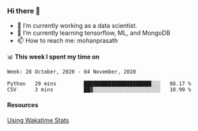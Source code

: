 ### Hi there 👋

- 🔭 I’m currently working as a data scientist.
- 🌱 I’m currently learning tensorflow, ML, and MongoDB
- 📫 How to reach me: mohanprasath

📊 **This week I spent my time on**
<!--START_SECTION:waka-->
```text
Week: 28 October, 2020 - 04 November, 2020

Python   29 mins         ██████████████████████░░░   88.17 % 
CSV      3 mins          ██▓░░░░░░░░░░░░░░░░░░░░░░   10.99 % 
```
<!--END_SECTION:waka-->

#### Resources
[Using Wakatime Stats](https://github.com/marketplace/actions/waka-readme)
